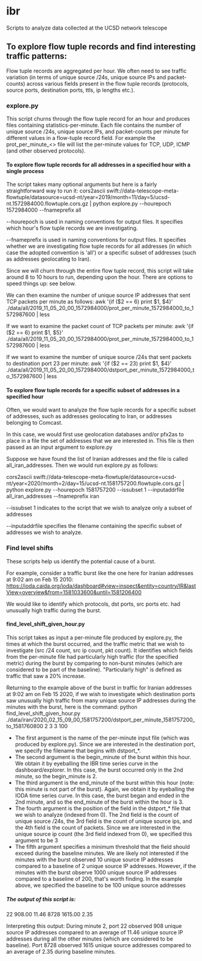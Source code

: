 # ibr
Scripts to analyze data collected at the UCSD network telescope

## To explore flow tuple records and find interesting traffic patterns:

Flow tuple records are aggregated per hour. We often need to see traffic variation (in terms of unique source /24s, unique source IPs and packet-counts) across various fields present in the flow tuple records (protocols, source ports, destination ports, ttls, ip lengths etc.).

### explore.py

This script churns through the flow tuple record for an hour and produces files containing statistics-per-minute. Each file contains the number of unique source /24s, unique source IPs, and packet-counts per minute for different values in a flow-tuple record field. For example the prot_per_minute_<> file will list the per-minute values for TCP, UDP, ICMP (and other observed protocols).

#### To explore flow tuple records for all addresses in a specified hour with a single process

The script takes many optional arguments but here is a fairly straightforward way to run it:
cors2ascii swift://data-telescope-meta-flowtuple/datasource=ucsd-nt/year=2019/month=11/day=5/ucsd-nt.1572984000.flowtuple.cors.gz | python explore.py --hourepoch 1572984000 --fnameprefix all

--hourepoch is used in naming conventions for output files. It specifies which hour's flow tuple records we are investigating.

--fnameprefix is used in naming conventions for output files. It specifies whether we are investigating flow tuple records for all addresses (in which case the adopted convention is 'all') or a specific subset of addresses (such as addresses geolocating to Iran).

Since we will churn through the entire flow tuple record, this script will take around 8 to 10 hours to run, depending upon the hour. There are options to speed things up: see below.

We can then examine the number of unique source IP addresses that sent TCP packets per minute as follows:
awk '{if ($2 == 6) print $1, $4}' ./data/all/2019_11_05_20_00_1572984000/prot_per_minute_1572984000_to_1572987600 | less

If we want to examine the packet count of TCP packets per minute:
awk '{if ($2 == 6) print $1, $5}' ./data/all/2019_11_05_20_00_1572984000/prot_per_minute_1572984000_to_1572987600 | less

If we want to examine the number of unique source /24s that sent packets to destination port 23 per minute:
awk '{if ($2 == 23) print $1, $4}' ./data/all/2019_11_05_20_00_1572984000/dstport_per_minute_1572984000_to_1572987600 | less

#### To explore flow tuple records for a specific subset of addresses in a specified hour

Often, we would want to analyze the flow tuple records for a specific subset of addresses, such as addresses geolocating to Iran, or addresses belonging to Comcast. 

In this case, we would first use geolocation databases and/or pfx2as to place in a file the set of addresses that we are interested in. This file is then passed as an input argument to explore.py

Suppose we have found the list of Iranian addresses and the file is called all_iran_addresses. Then we would run explore.py as follows:

cors2ascii swift://data-telescope-meta-flowtuple/datasource=ucsd-nt/year=2020/month=2/day=15/ucsd-nt.1581757200.flowtuple.cors.gz | python explore.py --hourepoch 1581757200 --issubset 1 --inputaddrfile all_iran_addresses --fnameprefix iran

--issubset 1 indicates to the script that we wish to analyze only a subset of addresses

--inputaddrfile specifies the filename containing the specific subset of addresses we wish to analyze.

### Find level shifts

These scripts help us identify the potential cause of a burst. 

For example, consider a traffic burst like the one here for Iranian addresses at 9:02 am on Feb 15 2010:
https://ioda.caida.org/ioda/dashboard#view=inspect&entity=country/IR&lastView=overview&from=1581033600&until=1581206400

We would like to identify which protocols, dst ports, src ports etc. had unusually high traffic during the burst. 

#### find_level_shift_given_hour.py

This script takes as input a per-minute file produced by explore.py, the times at which the burst occurred, and the traffic metric that we wish to investigate (src /24 count, src ip count, pkt count). It identifies which fields from the per-minute file had particularly high traffic (for the specified metric) during the burst by comparing to non-burst minutes (which are considered to be part of the baseline). "Particularly high" is defined as traffic that saw a 20% increase.

Returning to the example above of the burst in traffic for Iranian addresses at 9:02 am on Feb 15 2020, if we wish to investigate which destination ports saw unusually high traffic from many unique source IP addresses during the minutes with the burst, here is the command:
python find_level_shift_given_hour.py ./data/iran/2020_02_15_09_00_1581757200/dstport_per_minute_1581757200_to_1581760800 2 3 3 100
- The first argument is the name of the per-minute input file (which was produced by explore.py). Since we are interested in the destination port, we specify the filename that begins with dstport_*.
- The second argument is the begin_minute of the burst within this hour. We obtain it by eyeballing the IBR time series curve in the dashboard/explorer. In this case, the burst occurred only in the 2nd minute, so the begin_minute is 2.
- The third argument is the end_minute of the burst within this hour (note: this minute is not part of the burst). Again, we obtain it by eyeballing the IODA time series curve. In this case, the burst began and ended in the 2nd minute, and so the end_minute of the burst within the hour is 3.
- The fourth argument is the position of the field in the dstport_* file that we wish to analyze (indexed from 0). The 2nd field is the count of unique source /24s, the 3rd field is the count of unique source ips, and the 4th field is the count of packets. Since we are interested in the unique source ip count (the 3rd field indexed from 0), we specified this argument to be 3
- The fifth argument specifies a minimum threshold that the field should exceed during the baseline minutes. We are likely not interested if the minutes with the burst observed 10 unique source IP addresses compared to a baseline of 2 unique source IP addresses. However, if the minutes with the burst observe 1000 unique source IP addresses compared to a baseline of 200, that's worth finding. In the example above, we specified the baseline to be 100 unique source addresses

##### The output of this script is:
22 908.00 11.46
8728 1615.00 2.35

Interpreting this output: During minute 2, port 22 observed 908 unique source IP addresses compared to an average of 11.46 unique source IP addresses during all the other minutes (which are considered to be baseline). Port 8728 observed 1615 unique source addresses compared to an average of 2.35 during baseline minutes.
